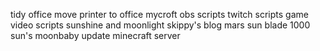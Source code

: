 tidy office
move printer to office
mycroft
obs scripts
twitch scripts
game video scripts
sunshine and moonlight
skippy's blog
mars
sun blade 1000
sun's
moonbaby
update minecraft server
